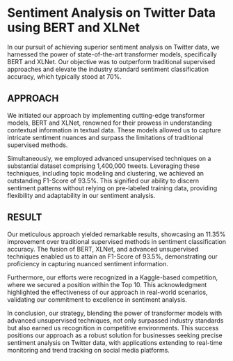 # Sentiment Analysis on Twitter Data using BERT and XLNet

In our pursuit of achieving superior sentiment analysis on Twitter data, we harnessed the power of state-of-the-art transformer models, specifically BERT and XLNet. Our objective was to outperform traditional supervised approaches and elevate the industry standard sentiment classification accuracy, which typically stood at 70%.

## APPROACH

We initiated our approach by implementing cutting-edge transformer models, BERT and XLNet, renowned for their prowess in understanding contextual information in textual data. These models allowed us to capture intricate sentiment nuances and surpass the limitations of traditional supervised methods.

Simultaneously, we employed advanced unsupervised techniques on a substantial dataset comprising 1,400,000 tweets. Leveraging these techniques, including topic modeling and clustering, we achieved an outstanding F1-Score of 93.5%. This signified our ability to discern sentiment patterns without relying on pre-labeled training data, providing flexibility and adaptability in our sentiment analysis.

## RESULT

Our meticulous approach yielded remarkable results, showcasing an 11.35% improvement over traditional supervised methods in sentiment classification accuracy. The fusion of BERT, XLNet, and advanced unsupervised techniques enabled us to attain an F1-Score of 93.5%, demonstrating our proficiency in capturing nuanced sentiment information.

Furthermore, our efforts were recognized in a Kaggle-based competition, where we secured a position within the Top 10. This acknowledgment highlighted the effectiveness of our approach in real-world scenarios, validating our commitment to excellence in sentiment analysis.

In conclusion, our strategy, blending the power of transformer models with advanced unsupervised techniques, not only surpassed industry standards but also earned us recognition in competitive environments. This success positions our approach as a robust solution for businesses seeking precise sentiment analysis on Twitter data, with applications extending to real-time monitoring and trend tracking on social media platforms.
